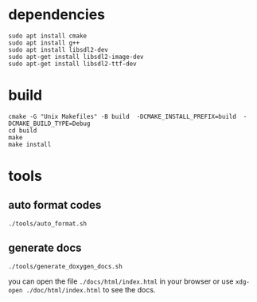 # dependencies
```
sudo apt install cmake
sudo apt install g++
sudo apt install libsdl2-dev
sudo apt-get install libsdl2-image-dev
sudo apt-get install libsdl2-ttf-dev
```

# build
```
cmake -G "Unix Makefiles" -B build  -DCMAKE_INSTALL_PREFIX=build  -DCMAKE_BUILD_TYPE=Debug
cd build
make
make install
```

# tools 
## auto format codes
  ```
  ./tools/auto_format.sh
  ```
## generate docs
  ```
  ./tools/generate_doxygen_docs.sh
  ```
  you can open the file `./docs/html/index.html` in your browser or use `xdg-open ./doc/html/index.html` to see the docs.


